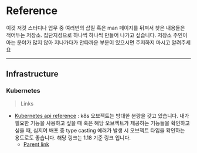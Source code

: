 # Reference
이것 저것 스터디나 업무 중 여러번의 삽질 혹은 man 페이지를 뒤져서 찾은 내용들은 적어두는 저장소.
집단지성으로 하나씩 하나씩 만들어 나가고 싶습니다.
저장소 주인이 아는 분야가 많지 않아 지나가다가 안타까운 부분이 있으시면 주저하지 마시고 알려주세요

---

## Infrastructure
### Kubernetes
> Links
* [Kubernetes api reference](
https://v1-18.docs.kubernetes.io/docs/reference/generated/kubernetes-api/v1.18/) : k8s 오브젝트는 방대한 분량을 갖고 있습니다. 내가 필요한 기능을 사용하고 싶을 때 혹은 해당 오브젝트가 제공하는 기능들을 확인하고 싶을 때, 심지어 배포 중 type casting 에러가 발생 시 오브젝트 타입을 확인하는 용도로도 좋습니다. 해당 링크는 1.18 기준 링크 입니다.
  + [Parent link](https://v1-18.docs.kubernetes.io/docs/reference/)
